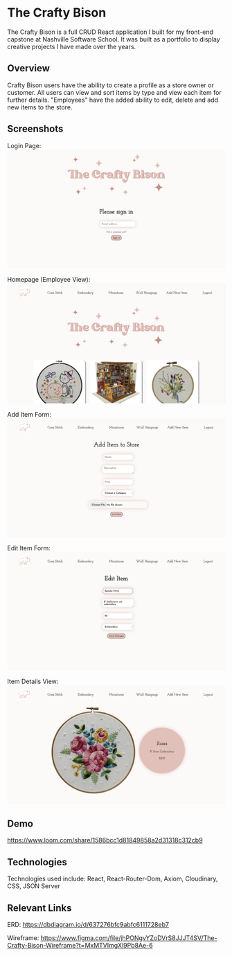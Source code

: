 # The Crafty Bison
The Crafty Bison is a full CRUD React application I built for my front-end capstone at Nashville Software School. It was built as a portfolio to display creative projects I have made over the years.

## Overview
Crafty Bison users have the ability to create a profile as a store owner or customer. All users can view and sort items by type and view each item for further details. "Employees" have the added ability to edit, delete and add new items to the store. 

## Screenshots
Login Page:
![Login](public/images/Login%20page.png)

Homepage (Employee View):
![Homepage-Employee View](public/images/Homepage.png)

Add Item Form:
![Add Item Form](public/images/Add%20item.png)

Edit Item Form:
![Edit Item Form](public/images/Edit%20item.png)

Item Details View:
![Item Details View](public/images/Item%20detail%20view.png)


## Demo
https://www.loom.com/share/1586bcc1d81849858a2d31318c312cb9

## Technologies
Technologies used include: React, React-Router-Dom, Axiom, Cloudinary, CSS, JSON Server

## Relevant Links
ERD: https://dbdiagram.io/d/637276bfc9abfc6111728eb7

Wireframe: https://www.figma.com/file/jhPONgvYZoDVrS8JJJT4SV/The-Crafty-Bison-Wireframe?t=MxMTVImgXl9Pb8Ae-6
